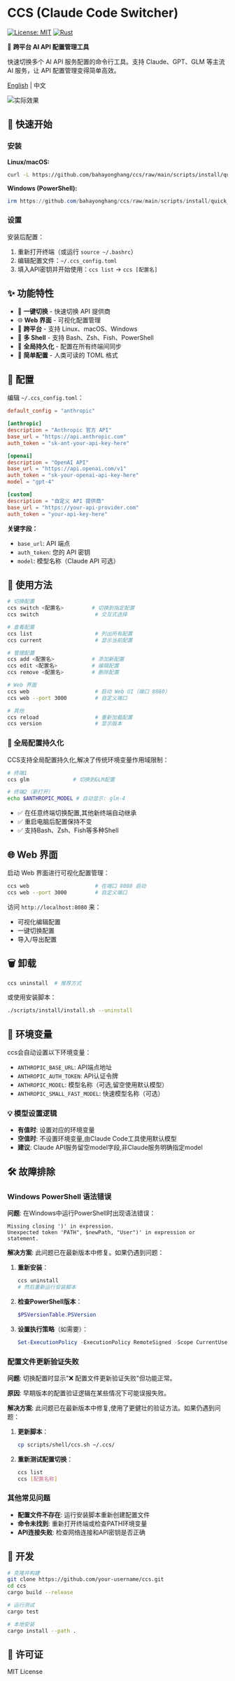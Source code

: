 # CCS (Claude Code Switcher)

[![License: MIT](https://img.shields.io/badge/License-MIT-yellow.svg)](https://opensource.org/licenses/MIT)
[![Rust](https://img.shields.io/badge/rust-%23000000.svg?style=flat&logo=rust&logoColor=white)](https://www.rust-lang.org/)

🚀 **跨平台 AI API 配置管理工具**

快速切换多个 AI API 服务配置的命令行工具。支持 Claude、GPT、GLM 等主流 AI 服务，让 API 配置管理变得简单高效。

[English](README.md) | 中文

![实际效果](assets/imgs/screenshot1.png)

## 🚀 快速开始

### 安装

**Linux/macOS:**
```bash
curl -L https://github.com/bahayonghang/ccs/raw/main/scripts/install/quick_install/quick_install.sh | bash
```

**Windows (PowerShell):**
```powershell
irm https://github.com/bahayonghang/ccs/raw/main/scripts/install/quick_install/quick_install.ps1 | iex
```

### 设置

安装后配置：
1. 重新打开终端（或运行 `source ~/.bashrc`）
2. 编辑配置文件：`~/.ccs_config.toml`
3. 填入API密钥并开始使用：`ccs list` → `ccs [配置名]`

## ✨ 功能特性

- 🔄 **一键切换** - 快速切换 API 提供商
- 🌐 **Web 界面** - 可视化配置管理
- 🔧 **跨平台** - 支持 Linux、macOS、Windows
- 🐚 **多 Shell** - 支持 Bash、Zsh、Fish、PowerShell
- 🔗 **全局持久化** - 配置在所有终端间同步
- 📝 **简单配置** - 人类可读的 TOML 格式

## 📝 配置

编辑 `~/.ccs_config.toml`：

```toml
default_config = "anthropic"

[anthropic]
description = "Anthropic 官方 API"
base_url = "https://api.anthropic.com"
auth_token = "sk-ant-your-api-key-here"

[openai]
description = "OpenAI API"
base_url = "https://api.openai.com/v1"
auth_token = "sk-your-openai-api-key-here"
model = "gpt-4"

[custom]
description = "自定义 API 提供商"
base_url = "https://your-api-provider.com"
auth_token = "your-api-key-here"
```

**关键字段：**
- `base_url`: API 端点
- `auth_token`: 您的 API 密钥
- `model`: 模型名称（Claude API 可选）

## 📖 使用方法

```bash
# 切换配置
ccs switch <配置名>         # 切换到指定配置
ccs switch                  # 交互式选择

# 查看配置
ccs list                    # 列出所有配置
ccs current                 # 显示当前配置

# 管理配置
ccs add <配置名>            # 添加新配置
ccs edit <配置名>           # 编辑配置
ccs remove <配置名>         # 删除配置

# Web 界面
ccs web                     # 启动 Web UI（端口 8080）
ccs web --port 3000         # 自定义端口

# 其他
ccs reload                  # 重新加载配置
ccs version                 # 显示版本
```

### 🔗 全局配置持久化

CCS支持全局配置持久化,解决了传统环境变量作用域限制：

```bash
# 终端1
ccs glm              # 切换到GLM配置

# 终端2（新打开）
echo $ANTHROPIC_MODEL # 自动显示: glm-4
```

- ✅ 在任意终端切换配置,其他新终端自动继承
- ✅ 重启电脑后配置保持不变
- ✅ 支持Bash、Zsh、Fish等多种Shell

## 🌐 Web 界面

启动 Web 界面进行可视化配置管理：

```bash
ccs web                     # 在端口 8080 启动
ccs web --port 3000         # 自定义端口
```

访问 `http://localhost:8080` 来：
- 可视化编辑配置
- 一键切换配置
- 导入/导出配置

## 🗑️ 卸载

```bash
ccs uninstall  # 推荐方式
```

或使用安装脚本：
```bash
./scripts/install/install.sh --uninstall
```

## 🔧 环境变量

ccs会自动设置以下环境变量：
- `ANTHROPIC_BASE_URL`: API端点地址
- `ANTHROPIC_AUTH_TOKEN`: API认证令牌
- `ANTHROPIC_MODEL`: 模型名称（可选,留空使用默认模型）
- `ANTHROPIC_SMALL_FAST_MODEL`: 快速模型名称（可选）

### 💡 模型设置逻辑

- **有值时**: 设置对应的环境变量
- **空值时**: 不设置环境变量,由Claude Code工具使用默认模型
- **建议**: Claude API服务留空model字段,非Claude服务明确指定model

## 🛠️ 故障排除

### Windows PowerShell 语法错误

**问题**: 在Windows中运行PowerShell时出现语法错误：
```
Missing closing ')' in expression.
Unexpected token 'PATH", $newPath, "User")' in expression or statement.
```

**解决方案**: 此问题已在最新版本中修复。如果仍遇到问题：

1. **重新安装**：
   ```powershell
   ccs uninstall
   # 然后重新运行安装脚本
   ```

2. **检查PowerShell版本**：
   ```powershell
   $PSVersionTable.PSVersion
   ```

3. **设置执行策略**（如需要）：
   ```powershell
   Set-ExecutionPolicy -ExecutionPolicy RemoteSigned -Scope CurrentUser
   ```

### 配置文件更新验证失败

**问题**: 切换配置时显示"❌ 配置文件更新验证失败"但功能正常。

**原因**: 早期版本的配置验证逻辑在某些情况下可能误报失败。

**解决方案**: 此问题已在最新版本中修复,使用了更健壮的验证方法。如果仍遇到问题：

1. **更新脚本**：
   ```bash
   cp scripts/shell/ccs.sh ~/.ccs/
   ```

2. **重新测试配置切换**：
   ```bash
   ccs list
   ccs [配置名称]
   ```

### 其他常见问题

- **配置文件不存在**: 运行安装脚本重新创建配置文件
- **命令未找到**: 重新打开终端或检查PATH环境变量
- **API连接失败**: 检查网络连接和API密钥是否正确

## 🔧 开发

```bash
# 克隆并构建
git clone https://github.com/your-username/ccs.git
cd ccs
cargo build --release

# 运行测试
cargo test

# 本地安装
cargo install --path .
```

## 📄 许可证

MIT License